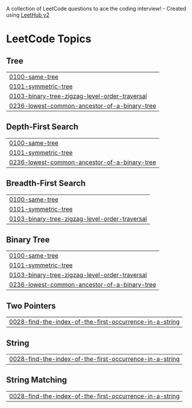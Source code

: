 A collection of LeetCode questions to ace the coding interview! - Created using [LeetHub v2](https://github.com/arunbhardwaj/LeetHub-2.0)
<!---LeetCode Topics Start-->
# LeetCode Topics
## Tree
|  |
| ------- |
| [0100-same-tree](https://github.com/Anany-khare/Leetcode/tree/master/0100-same-tree) |
| [0101-symmetric-tree](https://github.com/Anany-khare/Leetcode/tree/master/0101-symmetric-tree) |
| [0103-binary-tree-zigzag-level-order-traversal](https://github.com/Anany-khare/Leetcode/tree/master/0103-binary-tree-zigzag-level-order-traversal) |
| [0236-lowest-common-ancestor-of-a-binary-tree](https://github.com/Anany-khare/Leetcode/tree/master/0236-lowest-common-ancestor-of-a-binary-tree) |
## Depth-First Search
|  |
| ------- |
| [0100-same-tree](https://github.com/Anany-khare/Leetcode/tree/master/0100-same-tree) |
| [0101-symmetric-tree](https://github.com/Anany-khare/Leetcode/tree/master/0101-symmetric-tree) |
| [0236-lowest-common-ancestor-of-a-binary-tree](https://github.com/Anany-khare/Leetcode/tree/master/0236-lowest-common-ancestor-of-a-binary-tree) |
## Breadth-First Search
|  |
| ------- |
| [0100-same-tree](https://github.com/Anany-khare/Leetcode/tree/master/0100-same-tree) |
| [0101-symmetric-tree](https://github.com/Anany-khare/Leetcode/tree/master/0101-symmetric-tree) |
| [0103-binary-tree-zigzag-level-order-traversal](https://github.com/Anany-khare/Leetcode/tree/master/0103-binary-tree-zigzag-level-order-traversal) |
## Binary Tree
|  |
| ------- |
| [0100-same-tree](https://github.com/Anany-khare/Leetcode/tree/master/0100-same-tree) |
| [0101-symmetric-tree](https://github.com/Anany-khare/Leetcode/tree/master/0101-symmetric-tree) |
| [0103-binary-tree-zigzag-level-order-traversal](https://github.com/Anany-khare/Leetcode/tree/master/0103-binary-tree-zigzag-level-order-traversal) |
| [0236-lowest-common-ancestor-of-a-binary-tree](https://github.com/Anany-khare/Leetcode/tree/master/0236-lowest-common-ancestor-of-a-binary-tree) |
## Two Pointers
|  |
| ------- |
| [0028-find-the-index-of-the-first-occurrence-in-a-string](https://github.com/Anany-khare/Leetcode/tree/master/0028-find-the-index-of-the-first-occurrence-in-a-string) |
## String
|  |
| ------- |
| [0028-find-the-index-of-the-first-occurrence-in-a-string](https://github.com/Anany-khare/Leetcode/tree/master/0028-find-the-index-of-the-first-occurrence-in-a-string) |
## String Matching
|  |
| ------- |
| [0028-find-the-index-of-the-first-occurrence-in-a-string](https://github.com/Anany-khare/Leetcode/tree/master/0028-find-the-index-of-the-first-occurrence-in-a-string) |
<!---LeetCode Topics End-->